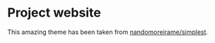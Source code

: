 # Project website

This amazing theme has been taken from [nandomoreirame/simplest](https://github.com/nandomoreirame/simplest).

